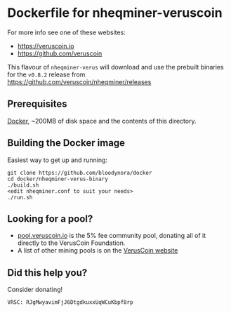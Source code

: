 # Dockerfile for nheqminer-veruscoin

For more info see one of these websites: 

 * https://veruscoin.io
 * https://github.com/veruscoin

This flavour of `nheqminer-verus` will download and use the prebuilt binaries for the `v0.8.2` release from https://github.com/veruscoin/nheqminer/releases

## Prerequisites

[Docker](https://docs.docker.com/install/), ~200MB of disk space and the contents of this directory.

## Building the Docker image

Easiest way to get up and running:

```
git clone https://github.com/bloodynora/docker
cd docker/nheqminer-verus-binary
./build.sh
<edit nheqminer.conf to suit your needs>
./run.sh
```

## Looking for a pool? 

 * [pool.veruscoin.io](https://pool.veruscoin.io) is the 5% fee community pool, donating all of it directly to the VerusCoin Foundation.
 * A list of other mining pools is on the [VerusCoin website](https://veruscoin.io)

## Did this help you? 

Consider donating!

```
VRSC: RJgMwyavimFjJ6DtgdkuxxUqWCuKbpf8rp
```